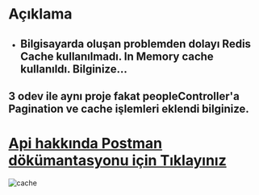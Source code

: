 # Açıklama 
- ## Bilgisayarda oluşan problemden dolayı Redis Cache kullanılmadı. In Memory cache kullanıldı. Bilginize...

## 3 odev ile aynı proje fakat peopleController'a Pagination ve cache işlemleri eklendi bilginize.

#  [Api hakkında Postman dökümantasyonu için Tıklayınız](https://documenter.getpostman.com/view/15763755/UzdxzS5r) 
 
![cache](final_62ead7cd00771d00a85a1b1a_707883.gif)
